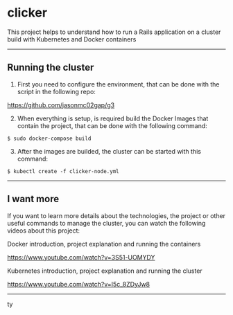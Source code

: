 # clicker

This project helps to understand how to run a Rails application on a cluster build with Kubernetes and Docker containers

***

## Running the cluster

1) First you need to configure the environment, that can be done with the script in the following repo:

https://github.com/jasonmc02gap/g3

2) When everything is setup, is required build the Docker Images that contain the project, that can be done with the following command:

```
$ sudo docker-compose build
```

3) After the images are builded, the cluster can be started with this command:

```
$ kubectl create -f clicker-node.yml
```

***

## I want more

If you want to learn more details about the technologies, the project or other useful commands to manage the cluster, you can watch the following videos about this project:

Docker introduction, project explanation and running the containers

https://www.youtube.com/watch?v=3S51-UOMYDY



Kubernetes introduction, project explanation and running the cluster

https://www.youtube.com/watch?v=I5c_8ZDyJw8



***
ty

